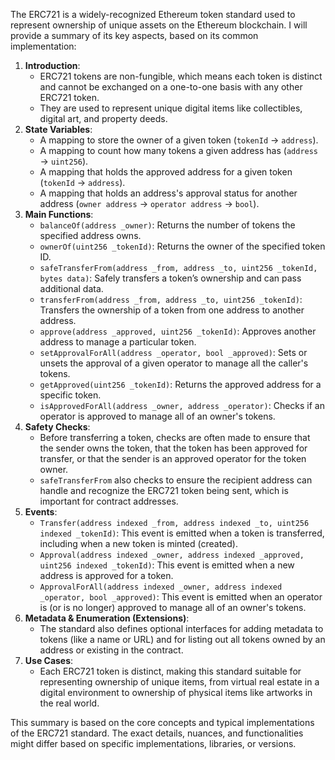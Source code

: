 The ERC721 is a widely-recognized Ethereum token standard used to represent ownership of unique assets on the Ethereum blockchain. I will provide a summary of its key aspects, based on its common implementation:

1. **Introduction**:
   - ERC721 tokens are non-fungible, which means each token is distinct and cannot be exchanged on a one-to-one basis with any other ERC721 token.
   - They are used to represent unique digital items like collectibles, digital art, and property deeds.
2. **State Variables**:
   - A mapping to store the owner of a given token (`tokenId` → `address`).
   - A mapping to count how many tokens a given address has (`address` → `uint256`).
   - A mapping that holds the approved address for a given token (`tokenId` → `address`).
   - A mapping that holds an address's approval status for another address (`owner address` → `operator address` → `bool`).
3. **Main Functions**:
   - `balanceOf(address _owner)`: Returns the number of tokens the specified address owns.
   - `ownerOf(uint256 _tokenId)`: Returns the owner of the specified token ID.
   - `safeTransferFrom(address _from, address _to, uint256 _tokenId, bytes data)`: Safely transfers a token’s ownership and can pass additional data.
   - `transferFrom(address _from, address _to, uint256 _tokenId)`: Transfers the ownership of a token from one address to another address.
   - `approve(address _approved, uint256 _tokenId)`: Approves another address to manage a particular token.
   - `setApprovalForAll(address _operator, bool _approved)`: Sets or unsets the approval of a given operator to manage all the caller's tokens.
   - `getApproved(uint256 _tokenId)`: Returns the approved address for a specific token.
   - `isApprovedForAll(address _owner, address _operator)`: Checks if an operator is approved to manage all of an owner's tokens.
4. **Safety Checks**:
   - Before transferring a token, checks are often made to ensure that the sender owns the token, that the token has been approved for transfer, or that the sender is an approved operator for the token owner.
   - `safeTransferFrom` also checks to ensure the recipient address can handle and recognize the ERC721 token being sent, which is important for contract addresses.
5. **Events**:
   - `Transfer(address indexed _from, address indexed _to, uint256 indexed _tokenId)`: This event is emitted when a token is transferred, including when a new token is minted (created).
   - `Approval(address indexed _owner, address indexed _approved, uint256 indexed _tokenId)`: This event is emitted when a new address is approved for a token.
   - `ApprovalForAll(address indexed _owner, address indexed _operator, bool _approved)`: This event is emitted when an operator is (or is no longer) approved to manage all of an owner's tokens.
6. **Metadata & Enumeration (Extensions)**:
   - The standard also defines optional interfaces for adding metadata to tokens (like a name or URL) and for listing out all tokens owned by an address or existing in the contract.
7. **Use Cases**:
   - Each ERC721 token is distinct, making this standard suitable for representing ownership of unique items, from virtual real estate in a digital environment to ownership of physical items like artworks in the real world.

This summary is based on the core concepts and typical implementations of the ERC721 standard. The exact details, nuances, and functionalities might differ based on specific implementations, libraries, or versions.